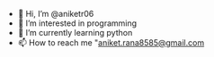 - 👋 Hi, I’m @aniketr06
- 👀 I’m interested in programming
- 🌱 I’m currently learning python
- 📫 How to reach me "aniket.rana8585@gmail.com

<!---
aniketr06/aniketr06 is a ✨ special ✨ repository because its `README.md` (this file) appears on your GitHub profile.
You can click the Preview link to take a look at your changes.
--->
